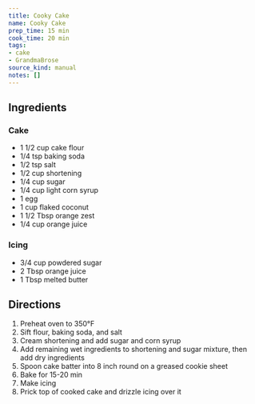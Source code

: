 ```yaml
---
title: Cooky Cake
name: Cooky Cake
prep_time: 15 min
cook_time: 20 min
tags:
- cake
- GrandmaBrose
source_kind: manual
notes: []
---
```


## Ingredients
### Cake
- 1 1/2 cup cake flour
- 1/4 tsp baking soda
- 1/2 tsp salt
- 1/2 cup shortening
- 1/4 cup sugar
- 1/4 cup light corn syrup
- 1 egg
- 1 cup flaked coconut
- 1 1/2 Tbsp orange zest
- 1/4 cup orange juice

### Icing
- 3/4 cup powdered sugar
- 2 Tbsp orange juice
- 1 Tbsp melted butter


## Directions
1. Preheat oven to 350°F
2. Sift flour, baking soda, and salt
3. Cream shortening and add sugar and corn syrup
4. Add remaining wet ingredients to shortening and sugar mixture, then add dry ingredients
5. Spoon cake batter into 8 inch round on a greased cookie sheet
6. Bake for 15-20 min
7. Make icing
8. Prick top of cooked cake and drizzle icing over it
